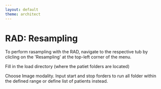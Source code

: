 ```yaml
---
layout: default
theme: architect
---
```

# RAD: Resampling

To perform rasampling with the RAD, navigate to the respective tub by clicling on the 'Resampling' at the top-left corner of the menu.

Fill in the load directory (where the patiet folders are located)

Choose Image modality. Input start and stop forders to run all folder within the defined range or define list of patients instead. 
